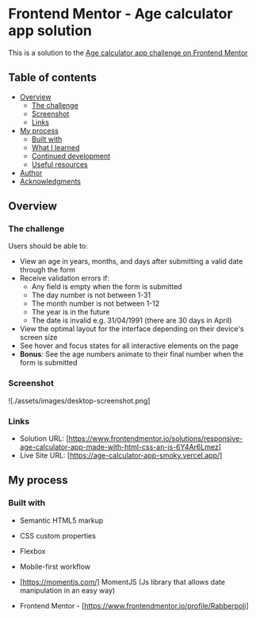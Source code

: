 # Frontend Mentor - Age calculator app solution

This is a solution to the [Age calculator app challenge on Frontend Mentor](https://www.frontendmentor.io/challenges/age-calculator-app-dF9DFFpj-Q)

## Table of contents

- [Overview](#overview)
  - [The challenge](#the-challenge)
  - [Screenshot](#screenshot)
  - [Links](#links)
- [My process](#my-process)
  - [Built with](#built-with)
  - [What I learned](#what-i-learned)
  - [Continued development](#continued-development)
  - [Useful resources](#useful-resources)
- [Author](#author)
- [Acknowledgments](#acknowledgments)

## Overview

### The challenge

Users should be able to:

- View an age in years, months, and days after submitting a valid date through the form
- Receive validation errors if:
  - Any field is empty when the form is submitted
  - The day number is not between 1-31
  - The month number is not between 1-12
  - The year is in the future
  - The date is invalid e.g. 31/04/1991 (there are 30 days in April)
- View the optimal layout for the interface depending on their device's screen size
- See hover and focus states for all interactive elements on the page
- **Bonus**: See the age numbers animate to their final number when the form is submitted

### Screenshot

![./assets/images/desktop-screenshot.png]

### Links

- Solution URL: [https://www.frontendmentor.io/solutions/responsive-age-calculator-app-made-with-html-css-an-js-6Y4Ar6Lmez]
- Live Site URL: [https://age-calculator-app-smoky.vercel.app/]

## My process

### Built with

- Semantic HTML5 markup
- CSS custom properties
- Flexbox
- Mobile-first workflow
- [https://momentjs.com/] MomentJS (Js library that allows date manipulation in an easy way)

- Frontend Mentor - [https://www.frontendmentor.io/profile/Rabberpoli]
